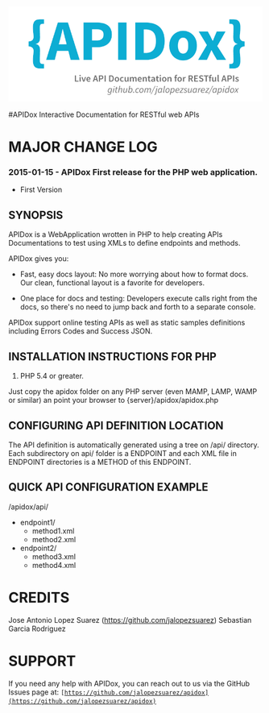 ![IPv6](apidox.png)

#APIDox
 Interactive Documentation for RESTful web APIs

MAJOR CHANGE LOG
================

### 2015-01-15 - APIDox First release for the PHP web application.
* First Version 

SYNOPSIS
--------
APIDox is a WebApplication wrotten in PHP to help creating APIs Documentations to test using XMLs to define endpoints and methods.

APIDox gives you:

- Fast, easy docs layout: No more worrying about how to format docs. Our clean, functional layout is a favorite for developers.

- One place for docs and testing: Developers execute calls right from the docs, so there's no need to jump back and forth to a separate console.

APIDox support online testing APIs as well as static samples definitions including Errors Codes and Success JSON.

INSTALLATION INSTRUCTIONS FOR PHP
---------------------------------
1. PHP 5.4 or greater.

Just copy the apidox folder on any PHP server (even MAMP, LAMP, WAMP or similar) an point your browser to {server}/apidox/apidox.php

CONFIGURING API DEFINITION LOCATION
-----------------------------------

The API definition is automatically generated using a tree on /api/ directory. Each subdirectory on api/ folder is a ENDPOINT and each XML file in ENDPOINT directories is a METHOD of this ENDPOINT.


QUICK API CONFIGURATION EXAMPLE
-------------------------------

/apidox/api/
+ endpoint1/
   + method1.xml
   + method2.xml
+ endpoint2/
   + method3.xml
   + method4.xml

CREDITS
=======

Jose Antonio Lopez Suarez (https://github.com/jalopezsuarez)
Sebastian Garcia Rodriguez

SUPPORT
=======
If you need any help with APIDox, you can reach out to us via the GitHub Issues page at:
<code>[https://github.com/jalopezsuarez/apidox](https://github.com/jalopezsuarez/apidox)</code>
